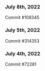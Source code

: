 ### July 8th, 2022

Commit #108345

### July 5th, 2022

Commit #314353


### July 4th, 2022

Commit #72281
